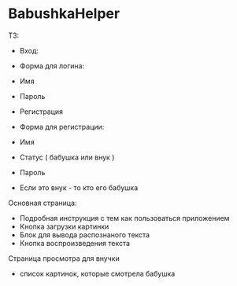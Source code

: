 # BabushkaHelper

ТЗ:

- Вход:
* Форма для логина:
- Имя
- Пароль

- Регистрация
* Форма для регистрации:
- Имя
- Статус ( бабушка или внук )
- Пароль

- Если это внук - то кто его бабушка

Основная страница:
- Подробная инструкция с тем как пользоваться приложением
- Кнопка загрузки картинки
- Блок для вывода распознаного текста
- Кнопка воспроизведения текста

Страница просмотра для внучки
- список картинок, которые смотрела бабушка
